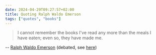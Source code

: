 ```yaml
---
date: 2024-04-29T09:27:57+02:00
title: Quoting Ralph Waldo Emerson
tags: ["quotes", "books"]
---
```

> I cannot remember the books I've read any more than the meals I have eaten; even so, they have made me.

-- [Ralph Waldo Emerson](https://www.goodreads.com/quotes/37953-i-cannot-remember-the-books-i-ve-read-any-more-than) (debated, see [here](https://quoteinvestigator.com/2016/06/20/books/))